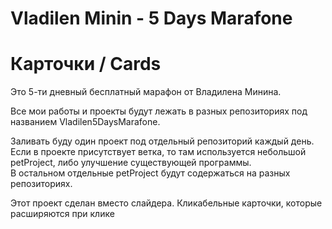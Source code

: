 # Vladilen Minin - 5 Days Marafone
# Карточки / Cards
Это 5-ти дневный бесплатный марафон от Владилена Минина.

Все мои работы и проекты будут лежать в разных репозиториях под названием Vladilen5DaysMarafone.

Заливать буду один проект под отдельный репозиторий каждый день.\
Если в проекте присутствует ветка, то там используется небольшой petProject, либо улучшение существующей программы.\
В остальном отдельные petProject будут содержаться на разных репозиториях.

Этот проект сделан вместо слайдера. Кликабельные карточки, которые расширяются при клике